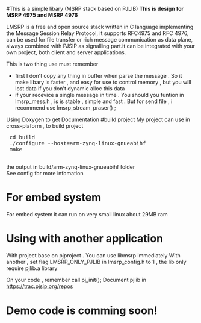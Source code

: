 #This is a simple libary  (MSRP stack based on PJLIB)
<b>This is design for MSRP 4975 and MSRP 4976</b>
<br>

LMSRP is a free and open source stack written in C language implementing the Message Session Relay Protocol, it supports RFC4975 and RFC 4976, can be used for file transfer or rich message communication as data plane, always combined with PJSIP as signalling part.it can be integrated with your own project, both client and server applications.

This is two thing use must remember

- first I don't copy any thing in buffer when parse the message . So it make libary is faster , and easy for use to control memory  , but you will lost data if you don't dynamic alloc this data
- if your recevice a single message in time . You should you funtion in lmsrp_mess.h , is is stable , simple and fast . But for send file , i recommend use lmsrp_stream_praser() ;

Using Doxygen to get Documentation
#build project
 My project can use in cross-plaform , to build project
 <pre>
 cd build
 ./configure --host=arm-zynq-linux-gnueabihf
 make
 </pre>
 the output in build/arm-zynq-linux-gnueabihf folder
<br> See config for more infomation
# For embed system
For embed system it can run on very small linux about 29MB ram
# Using with another application
With project base on pjproject . You can use libmsrp immediately
With another , set flag LMSRP_ONLY_PJLIB in lmsrp_config.h to 1 , the lib only require pjlib.a library

On your code , remember call pj_init();
Document pjlib in https://trac.pjsip.org/repos
# Demo code is comming soon!



